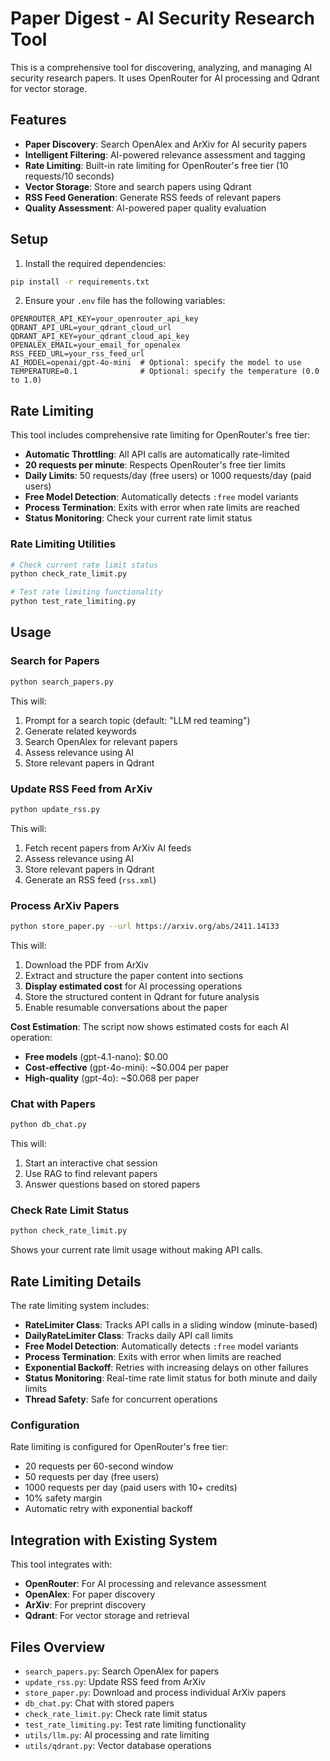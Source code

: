 # Paper Digest - AI Security Research Tool

This is a comprehensive tool for discovering, analyzing, and managing AI security research papers. It uses OpenRouter for AI processing and Qdrant for vector storage.

## Features

- **Paper Discovery**: Search OpenAlex and ArXiv for AI security papers
- **Intelligent Filtering**: AI-powered relevance assessment and tagging
- **Rate Limiting**: Built-in rate limiting for OpenRouter's free tier (10 requests/10 seconds)
- **Vector Storage**: Store and search papers using Qdrant
- **RSS Feed Generation**: Generate RSS feeds of relevant papers
- **Quality Assessment**: AI-powered paper quality evaluation

## Setup

1. Install the required dependencies:

```bash
pip install -r requirements.txt
```

2. Ensure your `.env` file has the following variables:

```
OPENROUTER_API_KEY=your_openrouter_api_key
QDRANT_API_URL=your_qdrant_cloud_url
QDRANT_API_KEY=your_qdrant_cloud_api_key
OPENALEX_EMAIL=your_email_for_openalex
RSS_FEED_URL=your_rss_feed_url
AI_MODEL=openai/gpt-4o-mini  # Optional: specify the model to use
TEMPERATURE=0.1              # Optional: specify the temperature (0.0 to 1.0)
```

## Rate Limiting

This tool includes comprehensive rate limiting for OpenRouter's free tier:

- **Automatic Throttling**: All API calls are automatically rate-limited
- **20 requests per minute**: Respects OpenRouter's free tier limits
- **Daily Limits**: 50 requests/day (free users) or 1000 requests/day (paid users)
- **Free Model Detection**: Automatically detects `:free` model variants
- **Process Termination**: Exits with error when rate limits are reached
- **Status Monitoring**: Check your current rate limit status

### Rate Limiting Utilities

```bash
# Check current rate limit status
python check_rate_limit.py

# Test rate limiting functionality
python test_rate_limiting.py
```

## Usage

### Search for Papers

```bash
python search_papers.py
```

This will:

1. Prompt for a search topic (default: "LLM red teaming")
2. Generate related keywords
3. Search OpenAlex for relevant papers
4. Assess relevance using AI
5. Store relevant papers in Qdrant

### Update RSS Feed from ArXiv

```bash
python update_rss.py
```

This will:

1. Fetch recent papers from ArXiv AI feeds
2. Assess relevance using AI
3. Store relevant papers in Qdrant
4. Generate an RSS feed (`rss.xml`)

### Process ArXiv Papers

```bash
python store_paper.py --url https://arxiv.org/abs/2411.14133
```

This will:

1. Download the PDF from ArXiv
2. Extract and structure the paper content into sections
3. **Display estimated cost** for AI processing operations
4. Store the structured content in Qdrant for future analysis
5. Enable resumable conversations about the paper

**Cost Estimation**: The script now shows estimated costs for each AI operation:
- **Free models** (gpt-4.1-nano): $0.00
- **Cost-effective** (gpt-4o-mini): ~$0.004 per paper
- **High-quality** (gpt-4o): ~$0.068 per paper

### Chat with Papers

```bash
python db_chat.py
```

This will:

1. Start an interactive chat session
2. Use RAG to find relevant papers
3. Answer questions based on stored papers

### Check Rate Limit Status

```bash
python check_rate_limit.py
```

Shows your current rate limit usage without making API calls.

## Rate Limiting Details

The rate limiting system includes:

- **RateLimiter Class**: Tracks API calls in a sliding window (minute-based)
- **DailyRateLimiter Class**: Tracks daily API call limits
- **Free Model Detection**: Automatically detects `:free` model variants
- **Process Termination**: Exits with error when limits are reached
- **Exponential Backoff**: Retries with increasing delays on other failures
- **Status Monitoring**: Real-time rate limit status for both minute and daily limits
- **Thread Safety**: Safe for concurrent operations

### Configuration

Rate limiting is configured for OpenRouter's free tier:

- 20 requests per 60-second window
- 50 requests per day (free users)
- 1000 requests per day (paid users with 10+ credits)
- 10% safety margin
- Automatic retry with exponential backoff

## Integration with Existing System

This tool integrates with:

- **OpenRouter**: For AI processing and relevance assessment
- **OpenAlex**: For paper discovery
- **ArXiv**: For preprint discovery
- **Qdrant**: For vector storage and retrieval

## Files Overview

- `search_papers.py`: Search OpenAlex for papers
- `update_rss.py`: Update RSS feed from ArXiv
- `store_paper.py`: Download and process individual ArXiv papers
- `db_chat.py`: Chat with stored papers
- `check_rate_limit.py`: Check rate limit status
- `test_rate_limiting.py`: Test rate limiting functionality
- `utils/llm.py`: AI processing and rate limiting
- `utils/qdrant.py`: Vector database operations
